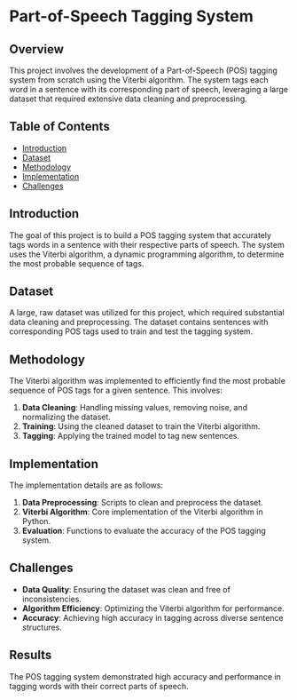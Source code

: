 # Part-of-Speech Tagging System

## Overview
This project involves the development of a Part-of-Speech (POS) tagging system from scratch using the Viterbi algorithm. The system tags each word in a sentence with its corresponding part of speech, leveraging a large dataset that required extensive data cleaning and preprocessing.

## Table of Contents
- [Introduction](#introduction)
- [Dataset](#dataset)
- [Methodology](#methodology)
- [Implementation](#implementation)
- [Challenges](#challenges)


## Introduction
The goal of this project is to build a POS tagging system that accurately tags words in a sentence with their respective parts of speech. The system uses the Viterbi algorithm, a dynamic programming algorithm, to determine the most probable sequence of tags.

## Dataset
A large, raw dataset was utilized for this project, which required substantial data cleaning and preprocessing. The dataset contains sentences with corresponding POS tags used to train and test the tagging system.

## Methodology
The Viterbi algorithm was implemented to efficiently find the most probable sequence of POS tags for a given sentence. This involves:
1. **Data Cleaning**: Handling missing values, removing noise, and normalizing the dataset.
2. **Training**: Using the cleaned dataset to train the Viterbi algorithm.
3. **Tagging**: Applying the trained model to tag new sentences.

## Implementation
The implementation details are as follows:
1. **Data Preprocessing**: Scripts to clean and preprocess the dataset.
2. **Viterbi Algorithm**: Core implementation of the Viterbi algorithm in Python.
3. **Evaluation**: Functions to evaluate the accuracy of the POS tagging system.

## Challenges
- **Data Quality**: Ensuring the dataset was clean and free of inconsistencies.
- **Algorithm Efficiency**: Optimizing the Viterbi algorithm for performance.
- **Accuracy**: Achieving high accuracy in tagging across diverse sentence structures.

## Results
The POS tagging system demonstrated high accuracy and performance in tagging words with their correct parts of speech.
